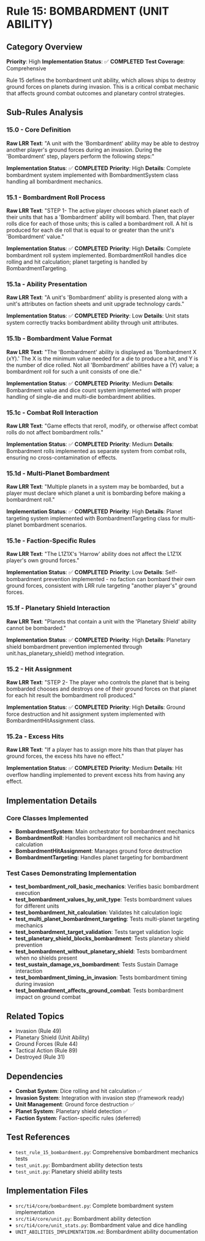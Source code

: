 # Rule 15: BOMBARDMENT (UNIT ABILITY)

## Category Overview
**Priority**: High
**Implementation Status**: ✅ **COMPLETED**
**Test Coverage**: Comprehensive

Rule 15 defines the bombardment unit ability, which allows ships to destroy ground forces on planets during invasion. This is a critical combat mechanic that affects ground combat outcomes and planetary control strategies.

## Sub-Rules Analysis

### 15.0 - Core Definition
**Raw LRR Text**: "A unit with the 'Bombardment' ability may be able to destroy another player's ground forces during an invasion. During the 'Bombardment' step, players perform the following steps:"

**Implementation Status**: ✅ **COMPLETED**
**Priority**: High
**Details**: Complete bombardment system implemented with BombardmentSystem class handling all bombardment mechanics.

### 15.1 - Bombardment Roll Process
**Raw LRR Text**: "STEP 1- The active player chooses which planet each of their units that has a 'Bombardment' ability will bombard. Then, that player rolls dice for each of those units; this is called a bombardment roll. A hit is produced for each die roll that is equal to or greater than the unit's 'Bombardment' value."

**Implementation Status**: ✅ **COMPLETED**
**Priority**: High
**Details**: Complete bombardment roll system implemented. BombardmentRoll handles dice rolling and hit calculation; planet targeting is handled by BombardmentTargeting.

### 15.1a - Ability Presentation
**Raw LRR Text**: "A unit's 'Bombardment' ability is presented along with a unit's attributes on faction sheets and unit upgrade technology cards."

**Implementation Status**: ✅ **COMPLETED**
**Priority**: Low
**Details**: Unit stats system correctly tracks bombardment ability through unit attributes.

### 15.1b - Bombardment Value Format
**Raw LRR Text**: "The 'Bombardment' ability is displayed as 'Bombardment X (xY).' The X is the minimum value needed for a die to produce a hit, and Y is the number of dice rolled. Not all 'Bombardment' abilities have a (Y) value; a bombardment roll for such a unit consists of one die."

**Implementation Status**: ✅ **COMPLETED**
**Priority**: Medium
**Details**: Bombardment value and dice count system implemented with proper handling of single-die and multi-die bombardment abilities.

### 15.1c - Combat Roll Interaction
**Raw LRR Text**: "Game effects that reroll, modify, or otherwise affect combat rolls do not affect bombardment rolls."

**Implementation Status**: ✅ **COMPLETED**
**Priority**: Medium
**Details**: Bombardment rolls implemented as separate system from combat rolls, ensuring no cross-contamination of effects.

### 15.1d - Multi-Planet Bombardment
**Raw LRR Text**: "Multiple planets in a system may be bombarded, but a player must declare which planet a unit is bombarding before making a bombardment roll."

**Implementation Status**: ✅ **COMPLETED**
**Priority**: High
**Details**: Planet targeting system implemented with BombardmentTargeting class for multi-planet bombardment scenarios.

### 15.1e - Faction-Specific Rules
**Raw LRR Text**: "The L1Z1X's 'Harrow' ability does not affect the L1Z1X player's own ground forces."

**Implementation Status**: ✅ **COMPLETED**
**Priority**: Low
**Details**: Self-bombardment prevention implemented - no faction can bombard their own ground forces, consistent with LRR rule targeting "another player's" ground forces.

### 15.1f - Planetary Shield Interaction
**Raw LRR Text**: "Planets that contain a unit with the 'Planetary Shield' ability cannot be bombarded."

**Implementation Status**: ✅ **COMPLETED**
**Priority**: High
**Details**: Planetary shield bombardment prevention implemented through unit.has_planetary_shield() method integration.

### 15.2 - Hit Assignment
**Raw LRR Text**: "STEP 2- The player who controls the planet that is being bombarded chooses and destroys one of their ground forces on that planet for each hit result the bombardment roll produced."

**Implementation Status**: ✅ **COMPLETED**
**Priority**: High
**Details**: Ground force destruction and hit assignment system implemented with BombardmentHitAssignment class.

### 15.2a - Excess Hits
**Raw LRR Text**: "If a player has to assign more hits than that player has ground forces, the excess hits have no effect."

**Implementation Status**: ✅ **COMPLETED**
**Priority**: Medium
**Details**: Hit overflow handling implemented to prevent excess hits from having any effect.

## Implementation Details

### Core Classes Implemented
- **BombardmentSystem**: Main orchestrator for bombardment mechanics
- **BombardmentRoll**: Handles bombardment roll mechanics and hit calculation
- **BombardmentHitAssignment**: Manages ground force destruction
- **BombardmentTargeting**: Handles planet targeting for bombardment

### Test Cases Demonstrating Implementation
- **test_bombardment_roll_basic_mechanics**: Verifies basic bombardment execution
- **test_bombardment_values_by_unit_type**: Tests bombardment values for different units
- **test_bombardment_hit_calculation**: Validates hit calculation logic
- **test_multi_planet_bombardment_targeting**: Tests multi-planet targeting mechanics
- **test_bombardment_target_validation**: Tests target validation logic
- **test_planetary_shield_blocks_bombardment**: Tests planetary shield prevention
- **test_bombardment_without_planetary_shield**: Tests bombardment when no shields present
- **test_sustain_damage_vs_bombardment**: Tests Sustain Damage interaction
- **test_bombardment_timing_in_invasion**: Tests bombardment timing during invasion
- **test_bombardment_affects_ground_combat**: Tests bombardment impact on ground combat

## Related Topics
- Invasion (Rule 49)
- Planetary Shield (Unit Ability)
- Ground Forces (Rule 44)
- Tactical Action (Rule 89)
- Destroyed (Rule 31)

## Dependencies
- **Combat System**: Dice rolling and hit calculation ✅
- **Invasion System**: Integration with invasion step (framework ready)
- **Unit Management**: Ground force destruction ✅
- **Planet System**: Planetary shield detection ✅
- **Faction System**: Faction-specific rules (deferred)

## Test References
- `test_rule_15_bombardment.py`: Comprehensive bombardment mechanics tests
- `test_unit.py`: Bombardment ability detection tests
- `test_unit.py`: Planetary shield ability tests

## Implementation Files
- `src/ti4/core/bombardment.py`: Complete bombardment system implementation
- `src/ti4/core/unit.py`: Bombardment ability detection
- `src/ti4/core/unit_stats.py`: Bombardment value and dice handling
- `UNIT_ABILITIES_IMPLEMENTATION.md`: Bombardment ability documentation
